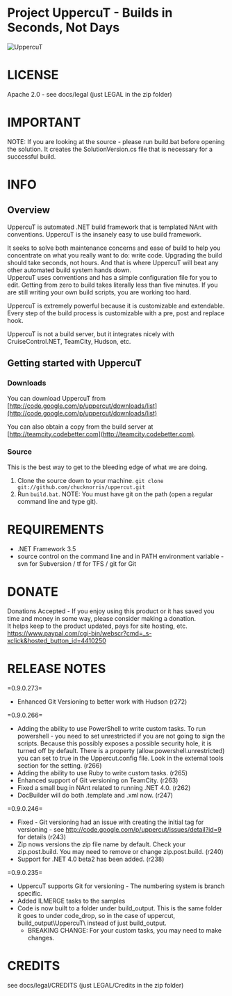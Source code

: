 Project UppercuT - Builds in Seconds, Not Days
=======

![UppercuT](http://github.com/ferventcoder/uppercut/raw/master/docs/logo/UppercuT_Logo_Small.jpg "UppercuT - insanely easy. Insanely.")

# LICENSE
Apache 2.0 - see docs/legal (just LEGAL in the zip folder)

# IMPORTANT
NOTE: If you are looking at the source - please run build.bat before opening the solution. It creates the SolutionVersion.cs file that is necessary for a successful build.

# INFO
## Overview
UppercuT is automated .NET build framework that is templated NAnt with conventions. UppercuT is the insanely easy to use build framework.  

It seeks to solve both maintenance concerns and ease of build to help you concentrate on what you really want to do: write code. Upgrading the build should take seconds, not hours. And that is where UppercuT will beat any other automated build system hands down.  
UppercuT uses conventions and has a simple configuration file for you to edit. Getting from zero to build takes literally less than five minutes. If you are still writing your own build scripts, you are working too hard.   

UppercuT is extremely powerful because it is customizable and extendable. Every step of the build process is customizable with a pre, post and replace hook.  

UppercuT is not a build server, but it integrates nicely with CruiseControl.NET, TeamCity, Hudson, etc.  

## Getting started with UppercuT
### Downloads
 You can download UppercuT from [http://code.google.com/p/uppercut/downloads/list](http://code.google.com/p/uppercut/downloads/list)

 You can also obtain a copy from the build server at [http://teamcity.codebetter.com](http://teamcity.codebetter.com).

### Source
This is the best way to get to the bleeding edge of what we are doing.

1. Clone the source down to your machine. 
  `git clone git://github.com/chucknorris/uppercut.git`
2. Run `build.bat`. NOTE: You must have git on the path (open a regular command line and type git).

 
# REQUIREMENTS
* .NET Framework 3.5 
* source control on the command line and in PATH environment variable - svn for Subversion / tf for TFS / git for Git

# DONATE
Donations Accepted - If you enjoy using this product or it has saved you time and money in some way, please consider making a donation.  
It helps keep to the product updated, pays for site hosting, etc. https://www.paypal.com/cgi-bin/webscr?cmd=_s-xclick&hosted_button_id=4410250

# RELEASE NOTES
=0.9.0.273=  
* Enhanced Git Versioning to better work with Hudson (r272)  
  
=0.9.0.266=  
* Adding the ability to use PowerShell to write custom tasks. To run powershell - you need to set unrestricted if you are not going to sign the scripts. Because this possibly exposes a possible security hole, it is turned off by default. There is a property (allow.powershell.unrestricted) you can set to true in the Uppercut.config file. Look in the external tools section for the setting. (r266)  
* Adding the ability to use Ruby to write custom tasks. (r265)  
* Enhanced support of Git versioning on TeamCity. (r263)  
* Fixed a small bug in NAnt related to running .NET 4.0. (r262)  
* DocBuilder will do both .template and .xml now. (r247)  
  
=0.9.0.246=  
* Fixed - Git versioning had an issue with creating the initial tag for versioning - see http://code.google.com/p/uppercut/issues/detail?id=9 for details (r243)  
* Zip nows versions the zip file name by default. Check your zip.post.build. You may need to remove or change zip.post.build. (r240)  
* Support for .NET 4.0 beta2 has been added. (r238)  
  
=0.9.0.235=  
* UppercuT supports Git for versioning - The numbering system is branch specific.  
* Added ILMERGE tasks to the samples  
* Code is now built to a folder under build_output. This is the same folder it goes to under code_drop, so in the case of uppercut, build_output\UppercuT\ instead of just build_output.  
  * BREAKING CHANGE: For your custom tasks, you may need to make changes.  

# CREDITS
see docs/legal/CREDITS (just LEGAL/Credits in the zip folder)